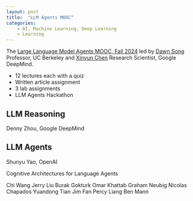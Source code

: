 ```yaml
---
layout: post
title:  "LLM Agents MOOC"
categories:
    - AI, Machine Learning, Deep Learning
    - Learning
---
```



The [Large Language Model Agents MOOC, Fall 2024][2] led by [Dawn Song][3] Professor, UC Berkeley and [Xinyun Chen][4] Research Scientist, Google DeepMind.

- 12 lectures each with a quiz
- Written article assignment
- 3 lab assignments
- LLM Agents Hackathon


## LLM Reasoning

Denny Zhou, Google DeepMind

## LLM Agents

Shunyu Yao, OpenAI

Cognitive Architectures for Language Agents

Chi Wang
Jerry Liu
Burak Gokturk
Omar Khattab
Graham Neubig
Nicolas Chapados
Yuandong Tian
Jim Fan
Percy Liang
Ben Mann





[1]: https://parlance-labs.com/education/
[2]: https://llmagents-learning.org/f24
[3]: https://dawnsong.io/
[4]: https://jungyhuk.github.io/
[5]: https://rdi.berkeley.edu/llm-agents-hackathon/
